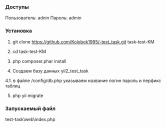 
### Доступы

Пользователь: adnin
Пароль: admin

### Установка 


1. git clone https://github.com/Kolobok1995/-test_task.git task-test-KM

2. cd task-test-KM

3. php composer.phar install

4. Создаем базу данных yii2_test_task

4.1. в файле /config/db.php указываем название логин пароль и перфикс таблиц 

5. php yii migrate


### Запускаемый файл

test-task\web\index.php